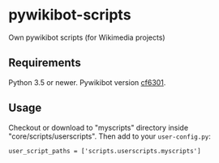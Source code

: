 # pywikibot-scripts
Own pywikibot scripts (for Wikimedia projects)

## Requirements
Python 3.5 or newer.
Pywikibot version [cf6301](https://github.com/wikimedia/pywikibot/commit/cf630158c523136c19a53370ba5df3f5953153c0).

## Usage
Checkout or download to "myscripts" directory inside "core/scripts/userscripts".
Then add to your `user-config.py`:
```
user_script_paths = ['scripts.userscripts.myscripts']
```